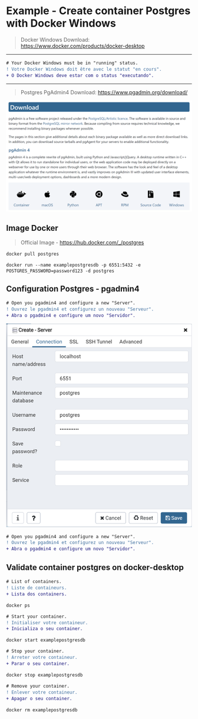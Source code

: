 # Example - Create container Postgres with Docker Windows

> Docker Windows Download: https://www.docker.com/products/docker-desktop
---
```diff
# Your Docker Windows must be in "running" status.
! Votre Docker Windows doit être avec le statut "en cours".
+ O Docker Windows deve estar com o status "executando".
```
---

> Postgres PgAdmin4 Download: https://www.pgadmin.org/download/

![Postgres Install](./images/postgresinstall.png)

## Image Docker

> Official Image - https://hub.docker.com/_/postgres

```
docker pull postgres
```

```
docker run --name examplepostgresdb -p 6551:5432 -e POSTGRES_PASSWORD=password123 -d postgres
```

## Configuration Postgres - pgadmin4

```diff
# Open you pgadmin4 and configure a new "Server".
! Ouvrez le pgadmin4 et configurez un nouveau "Serveur".
+ Abra o pgadmin4 e configure um novo "Servidor".
```

![Postgres](./images/postgres.png)

```diff
# Open you pgadmin4 and configure a new "Server".
! Ouvrez le pgadmin4 et configurez un nouveau "Serveur".
+ Abra o pgadmin4 e configure um novo "Servidor".
```

## Validate container postgres on docker-desktop

```diff
# List of containers.
! Liste de containeurs.
+ Lista dos containers.
```

```
docker ps
```

```diff
# Start your container.
! Initialiser votre containeur.
+ Inicializa o seu container.
```

```
docker start examplepostgresdb
```

```diff
# Stop your container.
! Arreter votre containeur.
+ Parar o seu container.
```

```
docker stop examplepostgresdb
```

```diff
# Remove your container.
! Enlever votre containeur.
+ Apagar o seu container.
```

```
docker rm examplepostgresdb
```

